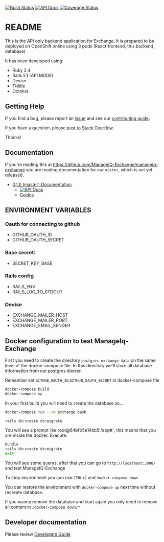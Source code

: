 [![Build Status](https://travis-ci.org/ManageIQ-Exchange/manageiq-exchange.svg?branch=master)](https://travis-ci.org/ManageIQ-Exchange/manageiq-exchange)
[![API Docs](http://img.shields.io/badge/yard-docs-blue.svg)](http://www.rubydoc.info/github/miq-consumption/manageiq-exchange/master)
[![Coverage Status](https://coveralls.io/repos/github/ManageIQ-Exchange/manageiq-exchange/badge.svg?branch=master)](https://coveralls.io/github/ManageIQ-Exchange/manageiq-exchange?branch=master)

# README

This is the API only backend application for Exchange. It is prepared to be deployed on OpenShift online using 3 pods (React frontend, this backend, database)

It has been developed using:
* Ruby 2.4
* Rails 5.1 (API MODE)
* Devise
* Tiddle
* Octokat


## Getting Help

If you find a bug, please report an [Issue](https://github.com/ManageIQ-Exchange/manageiq-exchange/issues/new)
and see our [contributing guide](CONTRIBUTING.md).

If you have a question, please [post to Stack Overflow](https://stackoverflow.com/questions/tagged/manageiq-exchange).


Thanks!

## Documentation

If you're reading this at https://github.com/ManageIQ-Exchange/manageiq-exchange you are
reading documentation for our `master`, which is not yet released.

- [0.1.0 (master) Documentation](https://github.com/ManageIQ-Exchange/manageiq-exchange/tree/master)
  - [![API Docs](http://img.shields.io/badge/yard-docs-blue.svg)](http://www.rubydoc.info/github/ManageIQ-Exchange/manageiq-exchange/master)
  - [Guides](docs)
## ENVIRONMENT VARIABLES

### Oauth for connecting to github
- GITHUB_OAUTH_ID
- GITHUB_OAUTH_SECRET

### Base secret:

- SECRET_KEY_BASE

### Rails config

- RAILS_ENV
- RAILS_LOG_TO_STDOUT

### Devise
- EXCHANGE_MAILER_HOST
- EXCHANGE_MAILER_PORT
- EXCHANGE_EMAIL_SENDER

## Docker configuration to test ManageIq-Exchange

First you need to create the directory ``postgres-exchange-data``  on the same level of the docker-compose file. In this directory we'll store all database information from our postgres docker.

Remember set `GITHUB_OAUTH_ID`,`GITHUB_OAUTH_SECRET` in docker-compose file

```bash
docker-compose build
docker-compose up
```

In your first build you will need to create the database so...
```bash
docker-compose run --rm exchange bash

rails db:create db:migrate
```

You will see a prompt like root@64bfb5e14bb5:/app#`, this means that you are inside the docker. Execute:
```bash
bundle
rails db:create db:migrate
exit
```
You will see some querys, after that you can go to `http://localhost:3000/` and test ManageIQ-Exchange

To stop environment you can use `CTRL+C` and `docker-compose down`

You can restore the environment with `docker-compose up` next time without recreate database.

If you wanna remove the database and start again you only need to remove all content in `/docker-compose down/*`

## Developer documentation
Please review [Developers Guide](Developers.md)



